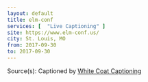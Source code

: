 ```yaml
---
layout: default
title: elm-conf
services: [  "Live Captioning" ]
site: https://www.elm-conf.us/
city: St. Louis, MO
from: 2017-09-30
to: 2017-09-30
---
```


Source(s): Captioned by [White Coat Captioning](http://www.whitecoatcaptioning.com/)
